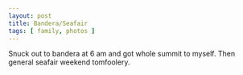 ```yaml
---
layout: post
title: Bandera/Seafair
tags: [ family, photos ]
---
```



Snuck out to bandera at 6 am and got whole summit to myself. Then general seafair weekend tomfoolery.

<script src="https://cdn.jsdelivr.net/npm/publicalbum@latest/embed-ui.min.js" async></script>
<div class="pa-gallery-player-widget" style="width:100%; height:480px; display:none;"
  data-link="https://photos.app.goo.gl/2Kw4EN5dqZqMMKAAA"
  data-title="bandera and seafair"
  data-description="13 new items added to shared album">
  <object data="https://lh3.googleusercontent.com/pw/AP1GczOCqnGXR0smCFNa4HXM5VewOYwiTEcgXqFpeW4D3M0dpAXjztxkIZZTHYIXUKeJ_DHhI7wiKXd1oMBoHbHfg_9k9lxzIM5Tqz43JIr8r65gel1XasMu=w1920-h1080"></object>
  <object data="https://lh3.googleusercontent.com/pw/AP1GczO46WhjNQascIEZ1oDS763kdVTCEMX2tk9VM4Qpnaw9LZNVqhqNar4wMXkfnFUQ8HYcurE-BOHYYykR2wza2Zl5JO6InrGTemSBXnuQyW_JwwfXzQZB=w1920-h1080"></object>
  <object data="https://lh3.googleusercontent.com/pw/AP1GczPWofTAaeyyFYcHiMIyFsZ5Q1oPmbar_H_tKbh3k892ocKwYdFL9tv6fY9AOWnPUgAXjpHECBapnc6yyzi7X3QnpX6pq_19-DOYVreUDLI9bldygtif=w1920-h1080"></object>
  <object data="https://lh3.googleusercontent.com/pw/AP1GczMS9P97Gvbd2NPuG9YLsjztu-ewiD3aoEQS4DRjFDo_13grOV4v9GtfD0qXgUqgxHnaZV47OnKex2uj9Se_GnHjyGMQ0tnoTUFOyG1y1VRTk-Pew8ev=w1920-h1080"></object>
  <object data="https://lh3.googleusercontent.com/pw/AP1GczN53MrgPMwU-hck_cvR0D2HUhSeF4wfB_QHyrC5_gm2o15ZAMS0bD4W4nKongtLijrPlQxEsuO61YaJlAcj-tdYw99Tqs7U_K1N5Hxx7pJ7jex_G5WF=w1920-h1080"></object>
  <object data="https://lh3.googleusercontent.com/pw/AP1GczOrn8WJ1CmEtmRcrHypvgLNs0IEz7C-ddtnGu9C5Ef_E-dmj6trc8l-dsphHg2xM2oR_4j6QtRL1wWmoi7vSFOn2EaHJpbOOpmmVAVe0AWGEG1IervA=w1920-h1080"></object>
  <object data="https://lh3.googleusercontent.com/pw/AP1GczM8GDPK8uwFSIHmp1qQHAt73NrKm0_hzMqs8TBWqNTHYGf52iOA-nY-gGiB5db9rOkgJPUqbNNLta7K-YF78KvRjT02kqi2yK8N6pVwQ_8hJarcgF1A=w1920-h1080"></object>
  <object data="https://lh3.googleusercontent.com/pw/AP1GczMRrWOPc5Go6RgXX5wIbZEByy-ceLH02zv_qTqyoSLGp3RfvLFJQ_zsfr5j5GsJRMKVqgwEGCB7_ckl9326dEe-DEqVktv8giUPmQXcYKF5l3av4IKS=w1920-h1080"></object>
  <object data="https://lh3.googleusercontent.com/pw/AP1GczNItbEbutZH0W1l_cXgcSZoTvZnG2AeVfh-xAj9mTcsN40lrSh4HFuAxd9stqpIIOG12VRluQQ3SYYIRpO6ueYe0sCJtYJ9ZQRo9tsNAgYCU1hhIUdv=w1920-h1080"></object>
  <object data="https://lh3.googleusercontent.com/pw/AP1GczMWurq5mfeL6QxSOuHhzFHFWG1mFnhnYjuTuil9FcPCO_MKj6APZbqcoQzzXWgYu6_GNwQMq319Ck1MEUBnumh-_UgqTD1eFZbjsFTShhbdV5S1jl4P=w1920-h1080"></object>
  <object data="https://lh3.googleusercontent.com/pw/AP1GczP-Ri02y00jM3EP7GIuE7G4idG0PcWxd0cS0rexWjtVC_sV63fdPRmrWm6C0Xh59B0DufAx873JhjDuI_iwx3IEFdXDb4L2YkP25b5BZpuIYOFWOloK=w1920-h1080"></object>
  <object data="https://lh3.googleusercontent.com/pw/AP1GczOmGZMuXIdRthSLD-Y8mQHQDev_nPIUDIOAn3QPubdV51XKgsX9L-mZ6Zc7Fh6Sn8hJk-OWuvJBD-NCXTJNPXpGFXKPfyuLhQQMQ5l9u4V4uTJqRR7z=w1920-h1080"></object>
  <object data="https://lh3.googleusercontent.com/pw/AP1GczOpcKQCNtyuwQGgycC48TjGK_SDvhKGo3WUB_GSg9_g0Qy8zh2A1YpxYABhQv6AWCrgNXngfR-h8oO1ISPOa7Sgfzf9bivZuZ7YJij2UEBtgpXUvzyB=w1920-h1080"></object>
</div>
